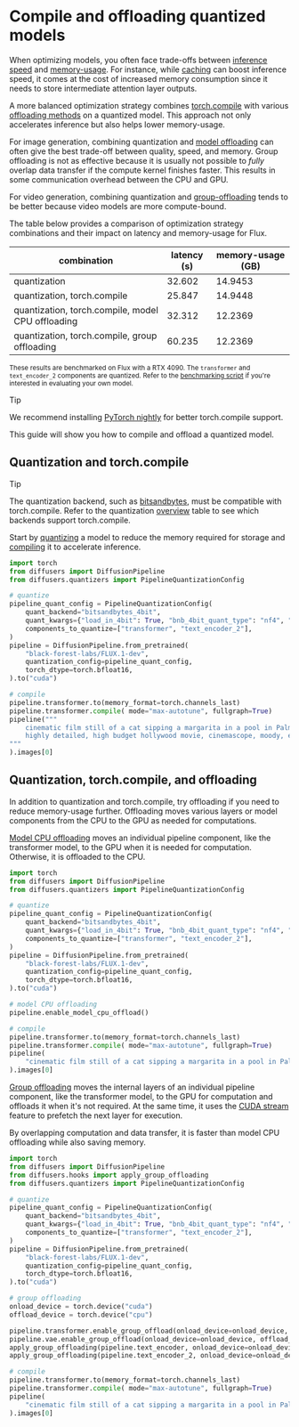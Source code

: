<!--Copyright 2024 The HuggingFace Team. All rights reserved.

Licensed under the Apache License, Version 2.0 (the "License"); you may not use this file except in compliance with
the License. You may obtain a copy of the License at

http://www.apache.org/licenses/LICENSE-2.0

Unless required by applicable law or agreed to in writing, software distributed under the License is distributed on
an "AS IS" BASIS, WITHOUT WARRANTIES OR CONDITIONS OF ANY KIND, either express or implied. See the License for the
specific language governing permissions and limitations under the License.
-->

# Compile and offloading quantized models

When optimizing models, you often face trade-offs between [inference speed](./fp16) and [memory-usage](./memory). For instance, while [caching](./cache) can boost inference speed, it comes at the cost of increased memory consumption since it needs to store intermediate attention layer outputs.

A more balanced optimization strategy combines [torch.compile](./fp16#torchcompile) with various [offloading methods](./memory#offloading) on a quantized model. This approach not only accelerates inference but also helps lower memory-usage.

For image generation, combining quantization and [model offloading](./memory#model-offloading) can often give the best trade-off between quality, speed, and memory. Group offloading is not as effective because it is usually not possible to *fully* overlap data transfer if the compute kernel finishes faster. This results in some communication overhead between the CPU and GPU.

For video generation, combining quantization and [group-offloading](./memory#group-offloading) tends to be better because video models are more compute-bound. 

The table below provides a comparison of optimization strategy combinations and their impact on latency and memory-usage for Flux.

| combination | latency (s) | memory-usage (GB) |
|---|---|---|
| quantization | 32.602 | 14.9453 |
| quantization, torch.compile | 25.847 | 14.9448 |
| quantization, torch.compile, model CPU offloading | 32.312 | 12.2369 |
| quantization, torch.compile, group offloading | 60.235 | 12.2369 |
<small>These results are benchmarked on Flux with a RTX 4090. The `transformer` and `text_encoder_2` components are quantized. Refer to the [benchmarking script](https://gist.github.com/sayakpaul/0db9d8eeeb3d2a0e5ed7cf0d9ca19b7d) if you're interested in evaluating your own model.</small>

> [!TIP]
> We recommend installing [PyTorch nightly](https://pytorch.org/get-started/locally/) for better torch.compile support.

This guide will show you how to compile and offload a quantized model.

## Quantization and torch.compile

> [!TIP]
> The quantization backend, such as [bitsandbytes](../quantization/bitsandbytes#torchcompile), must be compatible with torch.compile. Refer to the quantization [overview](https://huggingface.co/docs/transformers/quantization/overview#overview) table to see which backends support torch.compile.

Start by [quantizing](../quantization/overview) a model to reduce the memory required for storage and [compiling](./fp16#torchcompile) it to accelerate inference.

```py
import torch
from diffusers import DiffusionPipeline
from diffusers.quantizers import PipelineQuantizationConfig

# quantize
pipeline_quant_config = PipelineQuantizationConfig(
    quant_backend="bitsandbytes_4bit",
    quant_kwargs={"load_in_4bit": True, "bnb_4bit_quant_type": "nf4", "bnb_4bit_compute_dtype": torch.bfloat16},
    components_to_quantize=["transformer", "text_encoder_2"],
)
pipeline = DiffusionPipeline.from_pretrained(
    "black-forest-labs/FLUX.1-dev",
    quantization_config=pipeline_quant_config,
    torch_dtype=torch.bfloat16,
).to("cuda")

# compile
pipeline.transformer.to(memory_format=torch.channels_last)
pipeline.transformer.compile( mode="max-autotune", fullgraph=True)
pipeline("""
    cinematic film still of a cat sipping a margarita in a pool in Palm Springs, California
    highly detailed, high budget hollywood movie, cinemascope, moody, epic, gorgeous, film grain
"""
).images[0]
```

## Quantization, torch.compile, and offloading

In addition to quantization and torch.compile, try offloading if you need to reduce memory-usage further. Offloading moves various layers or model components from the CPU to the GPU as needed for computations.

<hfoptions id="offloading">
<hfoption id="model CPU offloading">

[Model CPU offloading](./memory#model-offloading) moves an individual pipeline component, like the transformer model, to the GPU when it is needed for computation. Otherwise, it is offloaded to the CPU.

```py
import torch
from diffusers import DiffusionPipeline
from diffusers.quantizers import PipelineQuantizationConfig

# quantize
pipeline_quant_config = PipelineQuantizationConfig(
    quant_backend="bitsandbytes_4bit",
    quant_kwargs={"load_in_4bit": True, "bnb_4bit_quant_type": "nf4", "bnb_4bit_compute_dtype": torch.bfloat16},
    components_to_quantize=["transformer", "text_encoder_2"],
)
pipeline = DiffusionPipeline.from_pretrained(
    "black-forest-labs/FLUX.1-dev",
    quantization_config=pipeline_quant_config,
    torch_dtype=torch.bfloat16,
).to("cuda")

# model CPU offloading
pipeline.enable_model_cpu_offload()

# compile
pipeline.transformer.to(memory_format=torch.channels_last)
pipeline.transformer.compile( mode="max-autotune", fullgraph=True)
pipeline(
    "cinematic film still of a cat sipping a margarita in a pool in Palm Springs, California, highly detailed, high budget hollywood movie, cinemascope, moody, epic, gorgeous, film grain"
).images[0]
```

</hfoption>
<hfoption id="group offloading">

[Group offloading](./memory#group-offloading) moves the internal layers of an individual pipeline component, like the transformer model, to the GPU for computation and offloads it when it's not required. At the same time, it uses the [CUDA stream](./memory#cuda-stream) feature to prefetch the next layer for execution.

By overlapping computation and data transfer, it is faster than model CPU offloading while also saving memory. 

```py
import torch
from diffusers import DiffusionPipeline
from diffusers.hooks import apply_group_offloading
from diffusers.quantizers import PipelineQuantizationConfig

# quantize
pipeline_quant_config = PipelineQuantizationConfig(
    quant_backend="bitsandbytes_4bit",
    quant_kwargs={"load_in_4bit": True, "bnb_4bit_quant_type": "nf4", "bnb_4bit_compute_dtype": torch.bfloat16},
    components_to_quantize=["transformer", "text_encoder_2"],
)
pipeline = DiffusionPipeline.from_pretrained(
    "black-forest-labs/FLUX.1-dev",
    quantization_config=pipeline_quant_config,
    torch_dtype=torch.bfloat16,
).to("cuda")

# group offloading
onload_device = torch.device("cuda")
offload_device = torch.device("cpu")

pipeline.transformer.enable_group_offload(onload_device=onload_device, offload_device=offload_device, offload_type="leaf_level", use_stream=True)
pipeline.vae.enable_group_offload(onload_device=onload_device, offload_type="leaf_level", use_stream=True)
apply_group_offloading(pipeline.text_encoder, onload_device=onload_device, offload_type="leaf_level", use_stream=True)
apply_group_offloading(pipeline.text_encoder_2, onload_device=onload_device, offload_type="leaf_level", use_stream=True)

# compile
pipeline.transformer.to(memory_format=torch.channels_last)
pipeline.transformer.compile( mode="max-autotune", fullgraph=True)
pipeline(
    "cinematic film still of a cat sipping a margarita in a pool in Palm Springs, California, highly detailed, high budget hollywood movie, cinemascope, moody, epic, gorgeous, film grain"
).images[0]
```

</hfoption>
</hfoptions>